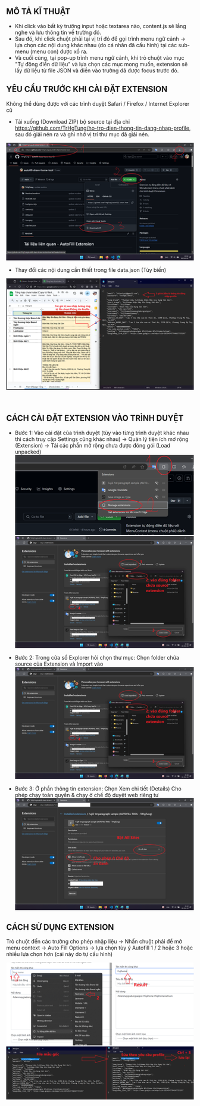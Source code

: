 ## MÔ TẢ KĨ THUẬT

- Khi click vào bất kỳ trường input hoặc textarea nào, content.js sẽ lắng nghe và lưu thông tin về trường đó.
- Sau đó, khi click chuột phải tại vị trí đó để gọi trình menu ngữ cảnh -> lựa chọn các nội dung khác nhau (do cá nhân đã cấu hình) tại các sub-menu (menu con) được xổ ra.
- Và cuối cùng, tại pop-up trình menu ngữ cảnh, khi trỏ chuột vào mục "Tự động điền dữ liệu" và lựa chọn các mục mong muốn, extension sẽ lấy dữ liệu từ file JSON và điền vào trường đã được focus trước đó.

<h2>YÊU CẦU TRƯỚC KHI CÀI ĐẶT EXTENSION</h2>

Không thể dùng được với các trình duyệt Safari / Firefox / Internet Explorer cũ

- Tải xuống (Download ZIP) bộ source tại địa chỉ https://github.com/TrHgTung/ho-tro-dien-thong-tin-dang-nhap-profile, sau đó giải nén ra và ghi nhớ vị trí thư mục đã giải nén.

<img src="./4.png" ><br>

- Thay đổi các nội dung cần thiết trong file data.json (Tùy biến)

<img src="./5.png" ><br>

<br>
<h2>CÁCH CÀI ĐẶT EXTENSION VÀO TRÌNH DUYỆT</h2>

- Bước 1: Vào cài đặt của trình duyệt (tùy vào từng trình duyệt khác nhau thì cách truy cập Settings cũng khác nhau) -> Quản lý tiện ích mở rộng (Extension) -> Tải các phần mở rộng chưa được đóng gói (Load unpacked)
  <img src="./6.png" ><br>
  <img src="./7.png" >

- Bước 2: Trong cửa sổ Explorer hỏi chọn thư mục: Chọn folder chứa source của Extension và Import vào
  <img src="./7.png" >

- Bước 3: Ở phần thông tin extension: Chọn Xem chi tiết (Details) Cho phép chạy toàn quyền & chạy ở chế độ duyệt web riêng tư
  <img src="./8.png" >

<h2>CÁCH SỬ DỤNG EXTENSION</h2>

Trỏ chuột đến các trường cho phép nhập liệu -> Nhấn chuột phải để mở menu context -> Auto Fill Options -> lựa chọn tùy ý Autofill 1 / 2 hoặc 3 hoặc nhiều lựa chọn hơn (cái này do tự cấu hình)

<img src="./1.png" ><br>
<img src="./2.png" >
